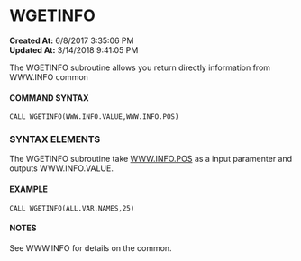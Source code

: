# WGETINFO

**Created At:** 6/8/2017 3:35:06 PM  
**Updated At:** 3/14/2018 9:41:05 PM  


The WGETINFO subroutine allows you return directly information from WWW.INFO common

#### **COMMAND SYNTAX**

```
CALL WGETINFO(WWW.INFO.VALUE,WWW.INFO.POS)
```

### **SYNTAX ELEMENTS**

The WGETINFO subroutine take [WWW.INFO.POS](258357-www-info) as a input paramenter and outputs WWW.INFO.VALUE.

#### EXAMPLE

```
CALL WGETINFO(ALL.VAR.NAMES,25)
```

#### **NOTES**

See WWW.INFO for details on the common.
